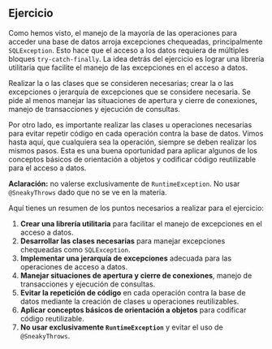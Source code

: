 ## Ejercicio

Como hemos visto, el manejo de la mayoría de las operaciones para acceder una base de datos arroja excepciones chequeadas, principalmente `SQLException`. Esto hace que el acceso a los datos requiera de múltiples bloques `try-catch-finally`. La idea detrás del ejercicio es lograr una librería utilitaria que facilite el manejo de las excepciones en el acceso a datos.

Realizar la o las clases que se consideren necesarias; crear la o las excepciones o jerarquía de excepciones que se considere necesaria. Se pide al menos manejar las situaciones de apertura y cierre de conexiones, manejo de transacciones y ejecución de consultas.

Por otro lado, es importante realizar las clases u operaciones necesarias para evitar repetir código en cada operación contra la base de datos. Vimos hasta aquí, que cualquiera sea la operación, siempre se deben realizar los mismos pasos. Esta es una buena oportunidad para aplicar algunos de los conceptos básicos de orientación a objetos y codificar código reutilizable para el acceso a datos.

**Aclaración:** no valerse exclusivamente de `RuntimeException`. No usar `@SneakyThrows` dado que no se ve en la materia.


Aquí tienes un resumen de los puntos necesarios a realizar para el ejercicio:

1. **Crear una librería utilitaria** para facilitar el manejo de excepciones en el acceso a datos.
2. **Desarrollar las clases necesarias** para manejar excepciones chequeadas como `SQLException`.
3. **Implementar una jerarquía de excepciones** adecuada para las operaciones de acceso a datos.
4. **Manejar situaciones de apertura y cierre de conexiones**, manejo de transacciones y ejecución de consultas.
5. **Evitar la repetición de código** en cada operación contra la base de datos mediante la creación de clases u operaciones reutilizables.
6. **Aplicar conceptos básicos de orientación a objetos** para codificar código reutilizable.
7. **No usar exclusivamente `RuntimeException`** y evitar el uso de `@SneakyThrows`.
